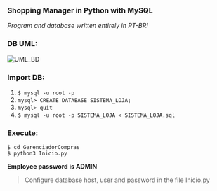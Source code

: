 ### Shopping Manager in Python with MySQL

*Program and database written entirely in PT-BR!*

### DB UML:

![UML_BD](https://user-images.githubusercontent.com/108379807/213945935-d631041a-b8ee-476b-809c-411622f55c28.png)

### Import DB:

1. ```$ mysql -u root -p```
2. ```mysql> CREATE DATABASE SISTEMA_LOJA;```
3. ```mysql> quit```
4. ```$ mysql -u root -p SISTEMA_LOJA < SISTEMA_LOJA.sql```

### Execute:
  
```
$ cd GerenciadorCompras
$ python3 Inicio.py
```
	
**Employee password is ADMIN**

> Configure database host, user and password in the file Inicio.py
